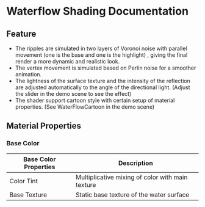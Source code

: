 # Waterflow Shading Documentation

## Feature

- The ripples are simulated in two layers of Voronoi noise with parallel movement (one is the base and one is the highlight) , giving the final render a more dynamic and realistic look. 
- The vertex movement is simulated based on Perlin noise for a smoother animation. 
- The lightness of the surface texture and the intensity of the reflection are adjusted automatically to the angle of the directional light. (Adjust the slider in the demo scene to see the effect)
- The shader support cartoon style with certain setup of material properties. (See WaterFlowCartoon in the demo scene)

## Material Properties

### Base Color

| Base Color Properties | Description                                      |
|-----------------------|--------------------------------------------------|
| Color Tint            | Multiplicative mixing of color with main texture |
| Base Texture          | Static base texture of the water surface         |
